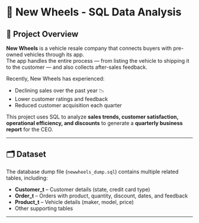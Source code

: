 # 🚗 New Wheels - SQL Data Analysis

## 📌 Project Overview
**New Wheels** is a vehicle resale company that connects buyers with pre-owned vehicles through its app.  
The app handles the entire process — from listing the vehicle to shipping it to the customer — and also collects after-sales feedback.  

Recently, New Wheels has experienced:
- Declining sales over the past year 📉
- Lower customer ratings and feedback
- Reduced customer acquisition each quarter

This project uses SQL to analyze **sales trends, customer satisfaction, operational efficiency, and discounts** to generate a **quarterly business report** for the CEO.

---


## 🗂 Dataset
The database dump file (`newwheels_dump.sql`) contains multiple related tables, including:
- **Customer_t** – Customer details (state, credit card type)
- **Order_t** – Orders with product, quantity, discount, dates, and feedback
- **Product_t** – Vehicle details (maker, model, price)
- Other supporting tables

---


